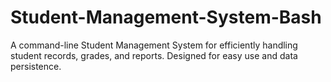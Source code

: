 # Student-Management-System-Bash
A command-line Student Management System for efficiently handling student records, grades, and reports. Designed for easy use and data persistence.
